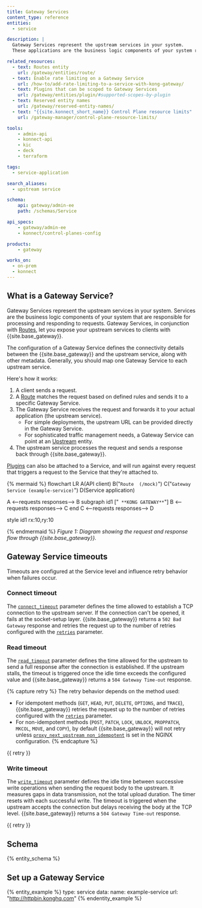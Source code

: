 ```yaml
---
title: Gateway Services
content_type: reference
entities:
  - service

description: |
  Gateway Services represent the upstream services in your system. 
  These applications are the business logic components of your system responsible for responding to requests. 

related_resources:
  - text: Routes entity
    url: /gateway/entities/route/
  - text: Enable rate limiting on a Gateway Service
    url: /how-to/add-rate-limiting-to-a-service-with-kong-gateway/
  - text: Plugins that can be scoped to Gateway Services
    url: /gateway/entities/plugin/#supported-scopes-by-plugin
  - text: Reserved entity names
    url: /gateway/reserved-entity-names/
  - text: "{{site.konnect_short_name}} Control Plane resource limits"
    url: /gateway-manager/control-plane-resource-limits/

tools:
    - admin-api
    - konnect-api
    - kic
    - deck
    - terraform

tags:
  - service-application

search_aliases:
  - upstream service

schema:
    api: gateway/admin-ee
    path: /schemas/Service

api_specs:
    - gateway/admin-ee
    - konnect/control-planes-config

products:
    - gateway

works_on:
  - on-prem
  - konnect
---
```


## What is a Gateway Service?

Gateway Services represent the upstream services in your system. 
Services are the business logic components of your system that are responsible for processing and responding to requests.
Gateway Services, in conjunction with [Routes](/gateway/entities/route/), let you expose your upstream services to clients with {{site.base_gateway}}.

The configuration of a Gateway Service defines the connectivity details between the {{site.base_gateway}} and the upstream service, along with other metadata. 
Generally, you should map one Gateway Service to each upstream service.

Here's how it works:
1. A client sends a request.
1. A [Route](/gateway/entities/route/) matches the request based on defined rules and sends it to a specific Gateway Service.
1. The Gateway Service receives the request and forwards it to your actual application (the upstream service).
   * For simple deployments, the upstream URL can be provided directly in the Gateway Service.
   * For sophisticated traffic management needs, a Gateway Service can point at an [Upstream](/gateway/entities/upstream/) entity.
1. The upstream service processes the request and sends a response back through {{site.base_gateway}}.

[Plugins](/gateway/entities/plugin/) can also be attached to a Service, and will run against every request that triggers a request to the Service that they're attached to.

<!--vale off -->

{% mermaid %}
flowchart LR
  A(API client)
  B("`Route 
  (/mock)`")
  C("`Gateway Service
  (example-service)`")
  D(Service 
  application)
  
  A <--requests
  responses--> B
  subgraph id1 ["`
  **KONG GATEWAY**`"]
    B <--requests
    responses--> C
  end
  C <--requests
  responses--> D

  style id1 rx:10,ry:10
  
{% endmermaid %}
 _Figure 1: Diagram showing the request and response flow through {{site.base_gateway}}._

<!--vale on -->

## Gateway Service timeouts

Timeouts are configured at the Service level and influence retry behavior when failures occur.

### Connect timeout

The [`connect_timeout`](#schema-service-connect-timeout) parameter defines the time allowed to establish a TCP connection to the upstream server. If the connection can't be opened, it fails at the socket-setup layer. {{site.base_gateway}} returns a `502 Bad Gateway` response and retries the request up to the number of retries configured with the [`retries`](#schema-service-retries) parameter.

### Read timeout

The [`read_timeout`](#schema-service-read-timeout) parameter defines the time allowed for the upstream to send a full response after the connection is established. If the upstream stalls, the timeout is triggered once the idle time exceeds the configured value and {{site.base_gateway}} returns a `504 Gateway Time-out` response. 

{% capture retry %}
The retry behavior depends on the method used:

* For idempotent methods (`GET`, `HEAD`, `PUT`, `DELETE`, `OPTIONS`, and `TRACE`), {{site.base_gateway}} retries the request up to the number of retries configured with the [`retries`](#schema-service-retries) parameter.
* For non-idempotent methods (`POST`, `PATCH`, `LOCK`, `UNLOCK`, `PROPPATCH`, `MKCOL`, `MOVE`, and `COPY`), by default {{site.base_gateway}} will not retry unless [`proxy_next_upstream non_idempotent`](https://nginx.org/en/docs/http/ngx_http_proxy_module.html#proxy_next_upstream) is set in the NGINX configuration.
{% endcapture %}

{{ retry }}

### Write timeout

The [`write_timeout`](#schema-service-write-timeout) parameter defines the idle time between successive write operations when sending the request body to the upstream. It measures gaps in data transmission, not the total upload duration. The timer resets with each successful write. The timeout is triggered when the upstream accepts the connection but delays receiving the body at the TCP level. {{site.base_gateway}} returns a `504 Gateway Time-out` response. 

{{ retry }}

## Schema

{% entity_schema %}

## Set up a Gateway Service

{% entity_example %}
type: service
data:
  name: example-service
  url: "http://httpbin.konghq.com"
{% endentity_example %}
